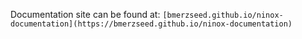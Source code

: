 Documentation site can be found at: `[bmerzseed.github.io/ninox-documentation](https://bmerzseed.github.io/ninox-documentation)`
